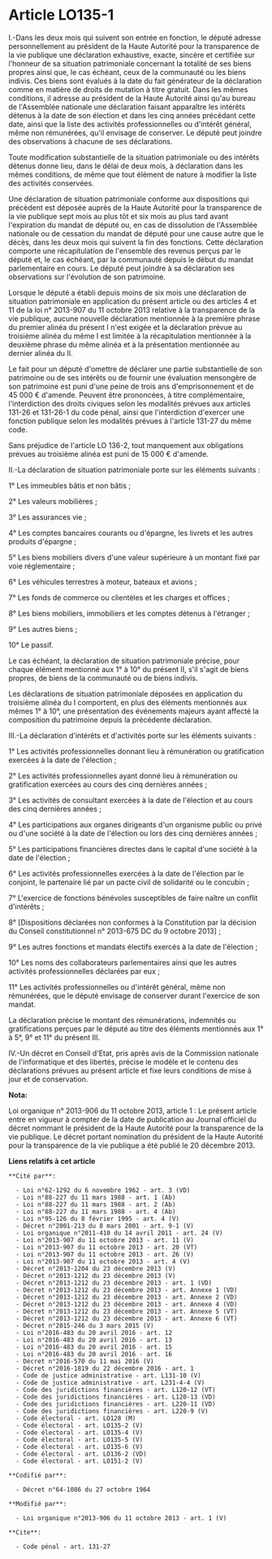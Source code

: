# Article LO135-1

I.-Dans les deux mois qui suivent son entrée en fonction, le député adresse personnellement au président de la Haute Autorité
pour la transparence de la vie publique une déclaration exhaustive, exacte, sincère et certifiée sur l'honneur de sa
situation patrimoniale concernant la totalité de ses biens propres ainsi que, le cas échéant, ceux de la communauté ou les
biens indivis. Ces biens sont évalués à la date du fait générateur de la déclaration comme en matière de droits de mutation à
titre gratuit. Dans les mêmes conditions, il adresse au président de la Haute Autorité ainsi qu'au bureau de l'Assemblée
nationale une déclaration faisant apparaître les intérêts détenus à la date de son élection et dans les cinq années précédant
cette date, ainsi que la liste des activités professionnelles ou d'intérêt général, même non rémunérées, qu'il envisage de
conserver. Le député peut joindre des observations à chacune de ses déclarations. 

Toute modification substantielle de la situation patrimoniale ou des intérêts détenus donne lieu, dans le délai de deux mois,
à déclaration dans les mêmes conditions, de même que tout élément de nature à modifier la liste des activités conservées. 

Une déclaration de situation patrimoniale conforme aux dispositions qui précèdent est déposée auprès de la Haute Autorité
pour la transparence de la vie publique sept mois au plus tôt et six mois au plus tard avant l'expiration du mandat de député
ou, en cas de dissolution de l'Assemblée nationale ou de cessation du mandat de député pour une cause autre que le décès,
dans les deux mois qui suivent la fin des fonctions. Cette déclaration comporte une récapitulation de l'ensemble des revenus
perçus par le député et, le cas échéant, par la communauté depuis le début du mandat parlementaire en cours. Le député peut
joindre à sa déclaration ses observations sur l'évolution de son patrimoine. 

Lorsque le député a établi depuis moins de six mois une déclaration de situation patrimoniale en application du présent
article ou des articles 4 et 11 de la loi n° 2013-907 du 11 octobre 2013 relative à la transparence de la vie publique,
aucune nouvelle déclaration mentionnée à la première phrase du premier alinéa du présent I n'est exigée et la déclaration
prévue au troisième alinéa du même I est limitée à la récapitulation mentionnée à la deuxième phrase du même alinéa et à la
présentation mentionnée au dernier alinéa du II. 

Le fait pour un député d'omettre de déclarer une partie substantielle de son patrimoine ou de ses intérêts ou de fournir une
évaluation mensongère de son patrimoine est puni d'une peine de trois ans d'emprisonnement et de 45 000 € d'amende. Peuvent
être prononcées, à titre complémentaire, l'interdiction des droits civiques selon les modalités prévues aux articles 131-26
et 131-26-1 du code pénal, ainsi que l'interdiction d'exercer une fonction publique selon les modalités prévues à l'article
131-27 du même code. 

Sans préjudice de l'article LO 136-2, tout manquement aux obligations prévues au troisième alinéa est puni de 15 000 €
d'amende. 

II.-La déclaration de situation patrimoniale porte sur les éléments suivants : 

1° Les immeubles bâtis et non bâtis ; 

2° Les valeurs mobilières ; 

3° Les assurances vie ; 

4° Les comptes bancaires courants ou d'épargne, les livrets et les autres produits d'épargne ; 

5° Les biens mobiliers divers d'une valeur supérieure à un montant fixé par voie réglementaire ; 

6° Les véhicules terrestres à moteur, bateaux et avions ; 

7° Les fonds de commerce ou clientèles et les charges et offices ; 

8° Les biens mobiliers, immobiliers et les comptes détenus à l'étranger ; 

9° Les autres biens ; 

10° Le passif. 

Le cas échéant, la déclaration de situation patrimoniale précise, pour chaque élément mentionné aux 1° à 10° du présent II,
s'il s'agit de biens propres, de biens de la communauté ou de biens indivis. 

Les déclarations de situation patrimoniale déposées en application du troisième alinéa du I comportent, en plus des éléments
mentionnés aux mêmes 1° à 10°, une présentation des événements majeurs ayant affecté la composition du patrimoine depuis la
précédente déclaration. 

III.-La déclaration d'intérêts et d'activités porte sur les éléments suivants : 

1° Les activités professionnelles donnant lieu à rémunération ou gratification exercées à la date de l'élection ; 

2° Les activités professionnelles ayant donné lieu à rémunération ou gratification exercées au cours des cinq dernières
années ; 

3° Les activités de consultant exercées à la date de l'élection et au cours des cinq dernières années ; 

4° Les participations aux organes dirigeants d'un organisme public ou privé ou d'une société à la date de l'élection ou lors
des cinq dernières années ; 

5° Les participations financières directes dans le capital d'une société à la date de l'élection ; 

6° Les activités professionnelles exercées à la date de l'élection par le conjoint, le partenaire lié par un pacte civil de
solidarité ou le concubin ; 

7° L'exercice de fonctions bénévoles susceptibles de faire naître un conflit d'intérêts ; 

8° [Dispositions déclarées non conformes à la Constitution par la décision du Conseil constitutionnel n° 2013-675 DC du 9
octobre 2013] ; 

9° Les autres fonctions et mandats électifs exercés à la date de l'élection ; 

10° Les noms des collaborateurs parlementaires ainsi que les autres activités professionnelles déclarées par eux ; 

11° Les activités professionnelles ou d'intérêt général, même non rémunérées, que le député envisage de conserver durant
l'exercice de son mandat. 

La déclaration précise le montant des rémunérations, indemnités ou gratifications perçues par le député au titre des éléments
mentionnés aux 1° à 5°, 9° et 11° du présent III. 

IV.-Un décret en Conseil d'Etat, pris après avis de la Commission nationale de l'informatique et des libertés, précise le
modèle et le contenu des déclarations prévues au présent article et fixe leurs conditions de mise à jour et de conservation.

**Nota:**

Loi organique n° 2013-906 du 11 octobre 2013, article 1 : Le présent article entre en vigueur à compter de la date de
publication au Journal officiel du décret nommant le président de la Haute Autorité pour la transparence de la vie publique.
Le décret portant nomination du président de la Haute Autorité pour la  transparence de la vie publique a été publié le 20
décembre 2013.

**Liens relatifs à cet article**

	**Cité par**:

	  - Loi n°62-1292 du 6 novembre 1962 - art. 3 (VD)
	  - Loi n°88-227 du 11 mars 1988 - art. 1 (Ab)
	  - Loi n°88-227 du 11 mars 1988 - art. 2 (Ab)
	  - Loi n°88-227 du 11 mars 1988 - art. 4 (Ab)
	  - Loi n°95-126 du 8 février 1995 - art. 4 (V)
	  - Décret n°2001-213 du 8 mars 2001 - art. 9-1 (V)
	  - Loi organique n°2011-410 du 14 avril 2011 - art. 24 (V)
	  - Loi n°2013-907 du 11 octobre 2013 - art. 11 (V)
	  - Loi n°2013-907 du 11 octobre 2013 - art. 20 (VT)
	  - Loi n°2013-907 du 11 octobre 2013 - art. 26 (V)
	  - Loi n°2013-907 du 11 octobre 2013 - art. 4 (V)
	  - Décret n°2013-1204 du 23 décembre 2013 (V)
	  - Décret n°2013-1212 du 23 décembre 2013 (V)
	  - Décret n°2013-1212 du 23 décembre 2013 - art. 1 (VD)
	  - Décret n°2013-1212 du 23 décembre 2013 - art. Annexe 1 (VD)
	  - Décret n°2013-1212 du 23 décembre 2013 - art. Annexe 2 (VD)
	  - Décret n°2013-1212 du 23 décembre 2013 - art. Annexe 4 (VD)
	  - Décret n°2013-1212 du 23 décembre 2013 - art. Annexe 5 (VT)
	  - Décret n°2013-1212 du 23 décembre 2013 - art. Annexe 6 (VT)
	  - Décret n°2015-246 du 3 mars 2015 (V)
	  - Loi n°2016-483 du 20 avril 2016 - art. 12
	  - Loi n°2016-483 du 20 avril 2016 - art. 13
	  - Loi n°2016-483 du 20 avril 2016 - art. 15
	  - Loi n°2016-483 du 20 avril 2016 - art. 16
	  - Décret n°2016-570 du 11 mai 2016 (V)
	  - Décret n°2016-1819 du 22 décembre 2016 - art. 1
	  - Code de justice administrative - art. L131-10 (V)
	  - Code de justice administrative - art. L231-4-4 (V)
	  - Code des juridictions financières - art. L120-12 (VT)
	  - Code des juridictions financières - art. L120-13 (VD)
	  - Code des juridictions financières - art. L220-11 (VD)
	  - Code des juridictions financières - art. L220-9 (V)
	  - Code électoral - art. LO128 (M)
	  - Code électoral - art. LO135-2 (V)
	  - Code électoral - art. LO135-4 (V)
	  - Code électoral - art. LO135-5 (V)
	  - Code électoral - art. LO135-6 (V)
	  - Code électoral - art. LO136-2 (VD)
	  - Code électoral - art. LO151-2 (V)

	**Codifié par**:

	  - Décret n°64-1086 du 27 octobre 1964

	**Modifié par**:

	  - Loi organique n°2013-906 du 11 octobre 2013 - art. 1 (V)

	**Cite**:

	  - Code pénal - art. 131-27
